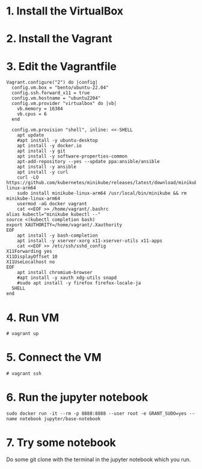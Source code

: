 # 1. Install the VirtualBox

# 2. Install the Vagrant

# 3. Edit the Vagrantfile
```
Vagrant.configure("2") do |config|
  config.vm.box = "bento/ubuntu-22.04"
  config.ssh.forward_x11 = true
  config.vm.hostname = "ubuntu2204"
  config.vm.provider "virtualbox" do |vb|
    vb.memory = 16384
    vb.cpus = 6
  end

  config.vm.provision "shell", inline: <<-SHELL
    apt update
    #apt install -y ubuntu-desktop 
    apt install -y docker.io
    apt install -y git 
    apt install -y software-properties-common
    apt-add-repository --yes --update ppa:ansible/ansible
    apt install -y ansible
    apt install -y curl
    curl -LO https://github.com/kubernetes/minikube/releases/latest/download/minikube-linux-arm64
    sudo install minikube-linux-arm64 /usr/local/bin/minikube && rm minikube-linux-arm64
    usermod -aG docker vagrant
    cat <<EOF >> /home/vagrant/.bashrc 
alias kubectl="minikube kubectl --"
source <(kubectl completion bash) 
export XAUTHORITY=/home/vagrant/.Xauthority
EOF
    apt install -y bash-completion 
    apt install -y xserver-xorg x11-xserver-utils x11-apps
    cat <<EOF >> /etc/ssh/sshd_config
X11Forwarding yes
X11DisplayOffset 10
X11UseLocalhost no
EOF
    apt install chromium-browser
    #apt install -y xauth xdg-utils snapd
    #sudo apt install -y firefox firefox-locale-ja
  SHELL
end
```

# 4. Run VM
```
# vagrant up
```

# 5. Connect the VM
```
# vagrant ssh
```

# 6. Run the jupyter notebook
```
sudo docker run -it --rm -p 8888:8888 --user root -e GRANT_SUDO=yes --name notebook jupyter/base-notebook
```

# 7. Try some notebook
Do some git clone with the terminal in the jupyter notebook which you run.

